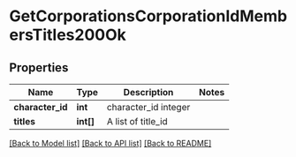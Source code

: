 # GetCorporationsCorporationIdMembersTitles200Ok

## Properties
Name | Type | Description | Notes
------------ | ------------- | ------------- | -------------
**character_id** | **int** | character_id integer | 
**titles** | **int[]** | A list of title_id | 

[[Back to Model list]](../README.md#documentation-for-models) [[Back to API list]](../README.md#documentation-for-api-endpoints) [[Back to README]](../README.md)


